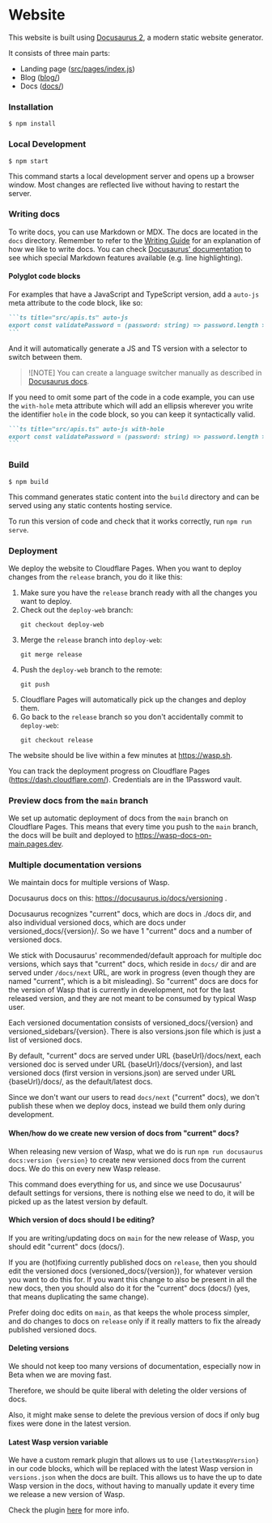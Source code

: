 # Website

This website is built using [Docusaurus 2](https://v2.docusaurus.io/), a modern static website generator.

It consists of three main parts:
 - Landing page ([src/pages/index.js](src/pages/index.js))
 - Blog ([blog/](blog/))
 - Docs ([docs/](docs/))


### Installation

```
$ npm install
```

### Local Development

```
$ npm start
```

This command starts a local development server and opens up a browser window.
Most changes are reflected live without having to restart the server.

### Writing docs

To write docs, you can use Markdown or MDX. The docs are located in the `docs` directory.
Remember to refer to the [Writing Guide](https://wasp.sh/docs/writingguide) for an explanation
of how we like to write docs. You can check
[Docusaurus' documentation](https://docusaurus.io/docs/2.x/markdown-features) to see which special
Markdown features available (e.g. line highlighting).


#### Polyglot code blocks

For examples that have a JavaScript and TypeScript version, add a `auto-js` meta attribute
to the code block, like so:

~~~md
```ts title="src/apis.ts" auto-js
export const validatePassword = (password: string) => password.length > 8;
```
~~~

And it will automatically generate a JS and TS version with a selector to switch between them.

> ![NOTE]
> You can create a language switcher manually as described in
> [Docusaurus docs](https://docusaurus.io/docs/2.x/markdown-features/code-blocks#multi-language-support-code-blocks).

If you need to omit some part of the code in a code example, you can use the `with-hole` meta attribute
which will add an ellipsis wherever you write the identifier `hole` in the code block, so you can keep
it syntactically valid.

~~~md
```ts title="src/apis.ts" auto-js with-hole
export const validatePassword = (password: string) => password.length > 8 && hole;
```
~~~

### Build

```
$ npm build
```

This command generates static content into the `build` directory and can be served using any static contents hosting service.

To run this version of code and check that it works correctly, run `npm run serve`.

### Deployment

We deploy the website to Cloudflare Pages. When you want to deploy changes from the `release` branch, you do it like this:

1. Make sure you have the `release` branch ready with all the changes you want to deploy.
2. Check out the `deploy-web` branch:
   ```
   git checkout deploy-web
   ```
3. Merge the `release` branch into `deploy-web`:
   ```
   git merge release
   ```
4. Push the `deploy-web` branch to the remote:
   ```
   git push
   ```
5. Cloudflare Pages will automatically pick up the changes and deploy them.
6. Go back to the `release` branch so you don't accidentally commit to `deploy-web`:
   ```
   git checkout release
   ```

The website should be live within a few minutes at https://wasp.sh.

You can track the deployment progress on Cloudflare Pages (https://dash.cloudflare.com/). Credentials are in the 1Password vault.

### Preview docs from the `main` branch

We set up automatic deployment of docs from the `main` branch on Cloudflare Pages. This means that every time you push to the `main` branch, the docs will be built and deployed to https://wasp-docs-on-main.pages.dev.

### Multiple documentation versions

We maintain docs for multiple versions of Wasp.

Docusaurus docs on this: https://docusaurus.io/docs/versioning .

Docusaurus recognizes "current" docs, which are docs in ./docs dir, and also
individual versioned docs, which are docs under versioned_docs/{version}/.
So we have 1 "current" docs and a number of versioned docs.

We stick with Docusaurus' recommended/default approach for multiple doc versions, which says that "current" docs, which reside in `docs/` dir and are served under `/docs/next` URL, are work in progress (even though they are named "current", which is a bit misleading).
So "current" docs are docs for the version of Wasp that is currently in development, not for the last released version, and they are not meant to be consumed by typical Wasp user.

Each versioned documentation consists of versioned_docs/{version} and
versioned_sidebars/{version}.
There is also versions.json file which is just a list of versioned docs.

By default, "current" docs are served under URL {baseUrl}/docs/next,
each versioned doc is served under URL {baseUrl}/docs/{version},
and last versioned docs (first version in versions.json)
are served under URL {baseUrl}/docs/, as the default/latest docs.

Since we don't want our users to read `docs/next` ("current" docs), we don't publish these when we deploy docs, instead we build them only during development.

#### When/how do we create new version of docs from "current" docs?

When releasing new version of Wasp, what we do is run `npm run docusaurus docs:version {version}` to create new versioned docs from the current docs. We do this on every new Wasp release.

This command does everything for us, and since we use Docusaurus' default settings for versions,
there is nothing else we need to do, it will be picked up as the latest version by default.

#### Which version of docs should I be editing?

If you are writing/updating docs on `main` for the new release of Wasp, you should edit "current" docs (docs/).

If you are (hot)fixing currently published docs on `release`, then you should edit the versioned docs (versioned_docs/{version}), for whatever version you want to do this for. If you want this change to also be present in all the new docs, then you should also do it for the "current" docs (docs/) (yes, that means duplicating the same change).

Prefer doing doc edits on `main`, as that keeps the whole process simpler, and do changes to docs on `release` only if it really matters to fix the already published versioned docs.

#### Deleting versions

We should not keep too many versions of documentation, especially now in Beta when we are moving fast.

Therefore, we should be quite liberal with deleting the older versions of docs.

Also, it might make sense to delete the previous version of docs if only bug fixes were done in the latest version.

#### Latest Wasp version variable

We have a custom remark plugin that allows us to use `{latestWaspVersion}` in our code blocks, which will be replaced with the latest Wasp version in `versions.json` when the docs are built. This allows us to have the up to date Wasp version in the docs, without having to manually update it every time we release a new version of Wasp.

Check the plugin [here](./src/remark//search-and-replace.js) for more info.
